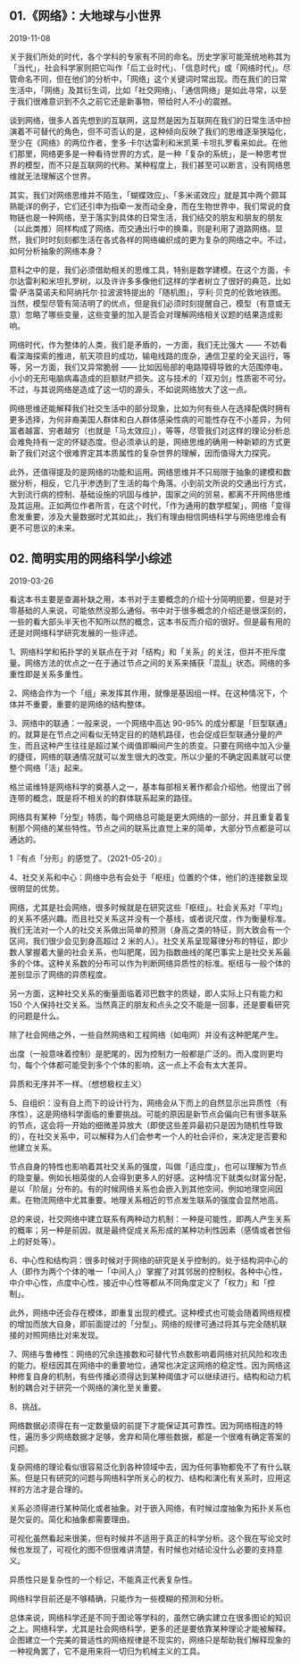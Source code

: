 ## 01.《网络》：大地球与小世界

2019-11-08

关于我们所处的时代，各个学科的专家有不同的命名。历史学家可能笼统地称其为「当代」，社会科学家则把它叫作「后工业时代」、「信息时代」或「网络时代」。尽管命名不同，但在他们的分析中，「网络」这个关键词时常出现。而在我们的日常生活中，「网络」及其衍生词，比如「社交网络」、「通信网络」是如此寻常，以至于我们很难意识到不久之前它还是新事物，带给时人不小的震撼。

谈到网络，很多人首先想到的互联网，这显然是因为互联网在我们的日常生活中扮演着不可替代的角色，但不可否认的是，这种倾向反映了我们的思维逐渐狭隘化，至少在《网络》的两位作者，奎多·卡尔达雷利和米凯莱·卡坦扎罗看来如此。在他们那里，网络更多是一种看待世界的方式，是一种「复杂的系统」，是一种思考世界的模型，而不只是互联网的代称。某种程度上，我们甚至可以断言，没有网络思维就无法理解这个世界。

其实，我们对网络思维并不陌生，「蝴蝶效应」、「多米诺效应」就是其中两个颇耳熟能详的例子，它们还引申为指牵一发而动全身，而在生物世界中，我们常说的食物链也是一种网络，至于落实到具体的日常生活，我们结交的朋友和朋友的朋友（以此类推）同样构成了网络，而交通出行中的换乘，则是利用了道路网络。显然，我们时时刻刻都生活在各式各样的网络编织成的更为复杂的网络之中。不过，如何分析抽象的网络本身？

意料之中的是，我们必须借助相关的思维工具，特别是数学建模。在这个方面，卡尔达雷利和米坦扎罗树，以及许许多多像他们这样的学者树立了很好的典范，比如雷·萨洛莫诺夫和阿纳托尔·拉波波特提出的「随机图」，亨利·贝克的伦敦地铁图。当然，模型尽管有简洁明了的优点，但是我们必须时刻提醒自己，模型（有意或无意）忽略了哪些变量，这些变量的加入是否会对理解网络相关议题的结果造成影响。

网络时代，作为整体的人类，我们是矛盾的，一方面，我们无比强大 —— 不妨看看深海探索的推进，航天项目的成功，输电线路的庞杂，通信卫星的全天运行，等等，另一方面，我们又异常脆弱 —— 比如因局部的电路障碍导致的大范围停电，小小的无形电脑病毒造成的巨额财产损失。这与技术的「双刃剑」性质密不可分。不过，与其说网络是造成了这一切的源头，不如说网络放大了这一点。

网络思维还能解释我们社交生活中的部分现象，比如为何有些人在选择配偶时拥有更多选择，为何非裔美国人群体和白人群体感染性病的可能性存在不小差异，为何富者越富、穷者越穷（也就是「马太效应」），等等，尽管我们对这样的理论分析总会难免持有一定的怀疑态度。但必须承认的是，网络思维的确用一种新颖的方式更新了我们对这个很难界定其本质属性的复杂世界的理解，因而值得大力探究。

此外，还值得提及的是网络的功能和运用。网络思维并不只局限于抽象的建模和数据分析，相反，它几乎渗透到了生活的每个角落。小到前文所说的交通出行方式，大到流行病的控制、基础设施的巩固与维护，国家之间的贸易，都离不开网络思维及其运用。正如两位作者所言，在这个时代，「作为通用的数学框架」，网络「变得愈发重要，涉及大量数据时尤其如此」，我们有理由相信网络科学与网络思维会有更不可思议的未来。

## 02. 简明实用的网络科学小综述

2019-03-26

看这本书主要是查漏补缺之用，本书对于主要概念的介绍十分简明扼要，但是对于零基础的人来说，可能依然没那么通俗。书中对于很多概念的介绍还是很深刻的，一些的看大部头半天也不知所以然的概念，这本书反而介绍的很好。但是最有用的还是对网络科学研究发展的一些评述。

1、网络科学和拓扑学的关联点在于对「结构」和「关系」的关注，但并不拒斥度量。网络方法的优点之一在于通过节点之间的关系来捕获「混乱」状态。网络的多重性即是关系多重性。

2、网络会作为一个「组」来发挥其作用，就像是基因组一样。在这种情况下，个体并不重要，重要的是网络的结构整体。

3、网络中的联通：一般来说，一个网络中高达 90-95% 的成分都是「巨型联通」的。就算是在节点之间看似无特定目的的随机路径，也会促成巨型联通分量的产生，而且这种产生往往是超过某个阈值即瞬间产生的质变。只要在网络中加入少量的捷径，网络的联通情况就可以发生很大的改变。所以少量的不确定因素就可以使整个网络「活」起来。

格兰诺维特是网络科学的奠基人之一，基本每部相关著作都会介绍他。他提出了弱连带的概念，既是将不相关的的群体联系起来的路径。

网络具有某种「分型」特质，每个网络总可能是更大网络的一部分，并且重复着复制那个网络的某些特性。节点之间的联系比直觉上来的简单，大部分节点都是可以通达的。

1『有点「分形」的感觉了。（2021-05-20）』

4、社交关系和中心：网络中总有会处于「枢纽」位置的个体，他们的连接数呈现很明显的优势。

网络，尤其是社会网络，很多时候就是在研究这些「枢纽」。社会关系对「平均」的关系不感兴趣。而且社交关系这并没有一个基线，或者说尺度，作为衡量标准。我们无法对一个人的社交关系做出简单的预测（身高之类的特征，则大致会有一个区间，我们很少会见到身高超过 2 米的人）。社交关系呈现幂律分布的特征，即少数人掌握着大量的社会关系，也叫肥尾，因为指数曲线的尾巴事实上是社交关系最多的个体。这种关系数的分布可以作为判断网络异质性的标准。枢纽与一般个体的差别显示了网络的异质程度。

另一方面，这种社交关系的衡量面临着邓巴数字的质疑，即人实际上只有能力和 150 个人保持社交关系。当然真正的朋友和点头之交不能是一回事，还是要看研究的问题是什么。

除了社会网络之外，一些自然网络和工程网络（如电网）并没有这种肥尾产生。

出度（一般意味着控制）是肥尾的，因为控制力一般都是广泛的。而入度则更均匀，每个个体都可能受到多个个体的影响，这一点上不会有太大差异。

异质和无序并不一样。（想想极权主义）

5、自组织：没有自上而下的设计行为，网络会从下而上的自然显示出异质性（有序性），这是网络科学面临的重要挑战。可能的原因是新节点会偏向已有很多联系的节点，这会将一开始的细微差异放大（即使这些差异最初只是因为随机性导致的），在社交关系中，可以解释为人们会参考一个人的社会评价，来决定是否要和他建立关系。

节点自身的特性也影响着其社交关系的强度，叫做「适应度」，也可以理解为节点的隐变量。例如长相英俊的人会得到更多人的好感。这种情况下就类似财富分配，是以「阶层」分布的。有的时候网络关系也会嵌入到其他空间，例如地理空间因素。在物流网络中尤其重要。地理关系相近的节点发生联系的强度会显然地高。

总的来说，社交网络中建立联系有两种动力机制：一种是可能性，即两人产生关系的概率；另一种是前因，就是最终促成关系形成的某种功利性因素（感情或者世俗上的好处等）。

6、中心性和结构洞：很多时候对于网络的研究是关乎控制的。处于结构洞中心的人（即作为两个个体的唯一「中间人」）掌握了对其邻居的控制权。各种中心性，中介中心性，点度中心性，接近中心性等都从不同角度定义了「权力」和「控制」。

此外，网络中还会存在模体，即重复出现的模式。这种模式也可能会随着网络规模的增加而放大自身，即前面提过的「分型」。网络的规律可通过将其与完全随机联接的对照网络比对来发现。

7、网络与鲁棒性：网络的冗余连接数和可替代节点数影响着网络对抗风险和攻击的能力。枢纽因其在网络中的重要地位，通常也决定这网络的稳定性。因为网络这种修复自身的机制，有些传播必须得达到某种阈值才可以继续进行。结构和动力机制的耦合对于研究一个网络的演化至关重要。

8、挑战。

网络数据必须得在有一定数量级的前提下才能保证其可靠性。因为网络相连的特性，遍历多少网络数据才足够，舍弃和简化哪些数据，都是一个很难有确定答案的问题。

复杂网络的理论看似很容易泛化到各种领域中去，因为任何事物都免不了有什么联系。但是只有研究的问题与网络科学所关心的权力、结构和演化有关系时，应用这样的方法才是合理的。

关系必须得进行某种简化或者抽象。对于嵌入网络，有时候过度抽象为拓扑关系也是欠妥的。简化和抽象都需要理由。

可视化虽然看起来很美，但有时候并不适用于真正的科学分析。这个我在写论文时候也发现了，可视化的图不但很难讲清楚，有时候也对结论没什么必要的支持意义。

异质性只是复杂性的一个标记，不能真正代表复杂性。

网络科学目前还是不够精确，只能作为一些模糊的预测和分析。

总体来说，网络科学还是不同于图论等学科的，虽然它确实建立在很多图论的知识之上。网络科学，尤其是社会网络科学，更多的还是要依靠某种理论才能被解释。企图建立一个完美的普适性的网络规律是不现实的，网络只是帮助我们解释现象的一种视角罢了，它不是用来将一切归为机械主义的工具。